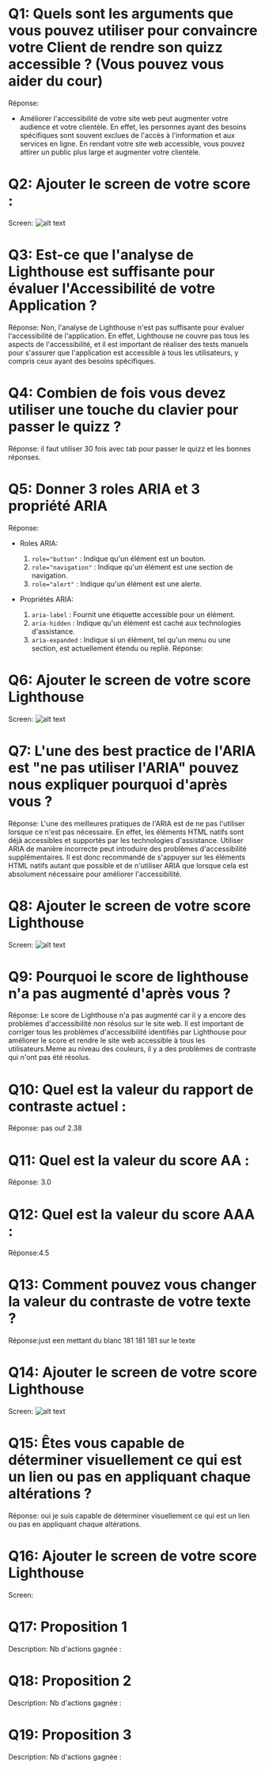 # Q1: Quels sont les arguments que vous pouvez utiliser pour convaincre votre Client de rendre son quizz accessible ? (Vous pouvez vous aider du cour)
Réponse:
- Améliorer l'accessibilité de votre site web peut augmenter votre audience et votre clientèle. En effet, les personnes ayant des besoins spécifiques sont souvent exclues de l'accès à l'information et aux services en ligne. En rendant votre site web accessible, vous pouvez attirer un public plus large et augmenter votre clientèle.

# Q2: Ajouter le screen de votre score :
Screen:
![alt text]({BC47DFC9-8137-4EC4-87FA-9F4DAD83B39B}.png)

# Q3: Est-ce que l'analyse de Lighthouse est suffisante pour évaluer l'Accessibilité de votre Application ?
Réponse:
Non, l'analyse de Lighthouse n'est pas suffisante pour évaluer l'accessibilité de l'application. En effet, Lighthouse ne couvre pas tous les aspects de l'accessibilité, et il est important de réaliser des tests manuels pour s'assurer que l'application est accessible à tous les utilisateurs, y compris ceux ayant des besoins spécifiques.

# Q4: Combien de fois vous devez utiliser une touche du clavier pour passer le quizz ?
Réponse: il faut utiliser 30 fois avec tab pour passer le quizz et les bonnes réponses.

# Q5: Donner 3 roles ARIA et 3 propriété ARIA
Réponse:
- Roles ARIA:
    1. `role="button"` : Indique qu'un élément est un bouton.
    2. `role="navigation"` : Indique qu'un élément est une section de navigation.
    3. `role="alert"` : Indique qu'un élément est une alerte.

- Propriétés ARIA:
    1. `aria-label` : Fournit une étiquette accessible pour un élément.
    2. `aria-hidden` : Indique qu'un élément est caché aux technologies d'assistance.
    3. `aria-expanded` : Indique si un élément, tel qu'un menu ou une section, est actuellement étendu ou replié.
Réponse:

# Q6: Ajouter le screen de votre score Lighthouse
Screen:
![alt text]({5B053236-A587-4B4F-A828-300AF6B0AD89}.png)

# Q7: L'une des best practice de l'ARIA est "ne pas utiliser l'ARIA" pouvez nous expliquer pourquoi d'après vous ?
Réponse:
L'une des meilleures pratiques de l'ARIA est de ne pas l'utiliser lorsque ce n'est pas nécessaire. En effet, les éléments HTML natifs sont déjà accessibles et supportés par les technologies d'assistance. Utiliser ARIA de manière incorrecte peut introduire des problèmes d'accessibilité supplémentaires. Il est donc recommandé de s'appuyer sur les éléments HTML natifs autant que possible et de n'utiliser ARIA que lorsque cela est absolument nécessaire pour améliorer l'accessibilité.

# Q8: Ajouter le screen de votre score Lighthouse
Screen:
![alt text]({F8A9E896-39DC-45F6-AEAE-18F8A51F1B46}.png)
# Q9: Pourquoi le score de lighthouse n'a pas augmenté d'après vous ?
Réponse:
Le score de Lighthouse n'a pas augmenté car il y a encore des problèmes d'accessibilité non résolus sur le site web. Il est important de corriger tous les problèmes d'accessibilité identifiés par Lighthouse pour améliorer le score et rendre le site web accessible à tous les utilisateurs.Meme au niveau des couleurs, il y a des problèmes de contraste qui n'ont pas été résolus.

# Q10: Quel est la valeur du rapport de contraste actuel :
Réponse:
pas ouf 2.38
# Q11: Quel est la valeur du score AA :
Réponse:
3.0

# Q12: Quel est la valeur du score AAA :
Réponse:4.5

# Q13: Comment pouvez vous changer la valeur du contraste de votre texte ?
Réponse:just een mettant du blanc 181 181 181 sur le texte 

# Q14: Ajouter le screen de votre score Lighthouse
Screen:
![alt text]({21AC7C89-C881-41E3-96F4-B1F6D7B908D4}.png)
# Q15: Êtes vous capable de déterminer visuellement ce qui est un lien ou pas en appliquant chaque altérations ?
Réponse: oui je suis capable de déterminer visuellement ce qui est un lien ou pas en appliquant chaque altérations.

# Q16: Ajouter le screen de votre score Lighthouse
Screen:

# Q17:  Proposition 1
Description:
Nb d'actions gagnée : 

# Q18:  Proposition 2
Description:
Nb d'actions gagnée : 

# Q19:  Proposition 3
Description:
Nb d'actions gagnée : 
